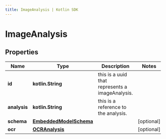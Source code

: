 ```yaml
---
title: ImageAnalysis | Kotlin SDK
---
```




# ImageAnalysis

## Properties
Name | Type | Description | Notes
------------ | ------------- | ------------- | -------------
**id** | **kotlin.String** | this is a uuid that represents a imageAnalysis. | 
**analysis** | **kotlin.String** | this is a reference to the analysis. | 
**schema** | [**EmbeddedModelSchema**](EmbeddedModelSchema) |  |  [optional]
**ocr** | [**OCRAnalysis**](OCRAnalysis) |  |  [optional]




